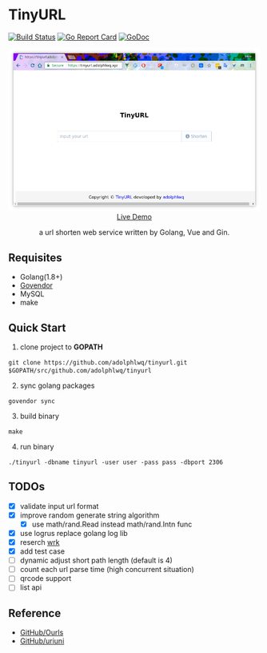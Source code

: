 # TinyURL

[![Build Status](https://travis-ci.org/adolphlwq/tinyurl.svg?branch=master)](https://travis-ci.org/adolphlwq/tinyurl)  [![Go Report Card](https://goreportcard.com/badge/github.com/adolphlwq/tinyurl)](https://goreportcard.com/report/github.com/adolphlwq/tinyurl)  [![GoDoc](https://godoc.org/github.com/adolphlwq/tinyurl?status.svg)](https://godoc.org/github.com/adolphlwq/tinyurl)

<p align="center">
  <a href="http://tinyurl.adolphlwq.xyz" target="_blank">
    <img src="tinyurl.png" width="700px">
    <br>
    Live Demo
  </a>
</p>

<p align="center">a url shorten web service written by Golang, Vue and Gin.</p>

## Requisites
- Golang(1.8+)
- [Govendor](https://github.com/kardianos/govendor)
- MySQL
- make

## Quick Start
1. clone project to **GOPATH**
```
git clone https://github.com/adolphlwq/tinyurl.git $GOPATH/src/github.com/adolphlwq/tinyurl
```
2. sync golang packages
```
govendor sync
```
3. build binary
```
make
```
4. run binary
```
./tinyurl -dbname tinyurl -user user -pass pass -dbport 2306
```

## TODOs
- [X] validate input url format
- [X] improve random generate string algorithm
    - [X] use math/rand.Read instead math/rand.Intn func
- [X] use logrus replace golang log lib
- [X] reserch [wrk](https://github.com/wg/wrk)
- [X] add test case
- [ ] dynamic adjust short path length (default is 4)
- [ ] count each url parse time (high concurrent situation)
- [ ] qrcode support
- [ ] list api

## Reference
- [GitHub/Ourls](https://github.com/takashiki/Ourls)
- [GitHub/uriuni](https://github.com/dchest/uniuri)
